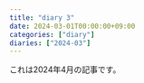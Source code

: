 ```yaml
---
title: "diary 3"
date: 2024-03-01T00:00:00+09:00
categories: ["diary"]
diaries: ["2024-03"]
---
```

これは2024年4月の記事です。

